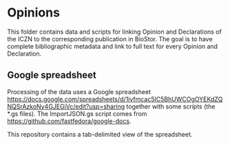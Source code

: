 # Opinions

This folder contains data and scripts for linking Opinion and Declarations of the ICZN to the corresponding publication in BioStor. The goal is to have complete bibliographic metadata and link to full text for every Opinion and Declaration. 

## Google spreadsheet

Processing of the data uses a Google spreadsheet https://docs.google.com/spreadsheets/d/1ivfmcac5IC5BhUWCOgOYEKdZQNQSrAzkoNy4GJEGiVc/edit?usp=sharing together with some scripts (the *.gs files). The ImportJSON.gs script comes from https://github.com/fastfedora/google-docs.

This repository contains a tab-delimited view of the spreadsheet.


